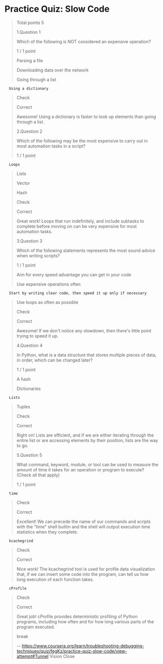 # Practice Quiz: Slow Code
> 
> Total points 5
> 
>  1.Question 1
> 
> Which of the following is NOT considered an expensive operation?
> 
> 1 / 1 point 
> 
>  Parsing a file 
> 
>  Downloading data over the network 
> 
>  Going through a list 
> 

      Using a dictionary 
> 
> Check
> 
> Correct
> 
> Awesome! Using a dictionary is faster to look up elements than going through a list.
> 
>  2.Question 2
> 
> Which of the following may be the most expensive to carry out in most automation tasks in a script?
> 
> 1 / 1 point 
> 

      Loops 
> 
>  Lists 
> 
>  Vector 
> 
>  Hash 
> 
> Check
> 
> Correct
> 
> Great work! Loops that run indefinitely, and include subtasks to complete before moving on can be very expensive for most automation tasks.
> 
>  3.Question 3
> 
> Which of the following statements represents the most sound advice when writing scripts?
> 
> 1 / 1 point 
> 
>  Aim for every speed advantage you can get in your code 
> 
>  Use expensive operations often 
> 

      Start by writing clear code, then speed it up only if necessary 
> 
>  Use loops as often as possible 
> 
> Check
> 
> Correct
> 
> Awesome! If we don't notice any slowdown, then there's little point trying to speed it up.
> 
>  4.Question 4
> 
> In Python, what is a data structure that stores multiple pieces of data, in order, which can be changed later?
> 
> 1 / 1 point 
> 
>  A hash 
> 
>  Dictionaries 
> 

      Lists 
> 
>  Tuples 
> 
> Check
> 
> Correct
> 
> Right on! Lists are efficient, and if we are either iterating through the entire list or are accessing elements by their position, lists are the way to go.
> 
>  5.Question 5
> 
> What command, keyword, module, or tool can be used to measure the amount of time it takes for an operation or program to execute? (Check all that apply)
> 
> 1 / 1 point 
> 

      time 
> 
> Check
> 
> Correct
> 
> Excellent! We can precede the name of our commands and scripts with the "time" shell builtin and the shell will output execution time statistics when they complete.
> 

      kcachegrind 
> 
> Check
> 
> Correct
> 
> Nice work! The kcachegrind tool is used for profile data visualization that, if we can insert some code into the program, can tell us how long execution of each function takes.
> 

      cProfile 
> 
> Check
> 
> Correct
> 
> Great job! cProfile provides deterministic profiling of Python programs, including how often and for how long various parts of the program executed.
> 
>  break
>
> -- https://www.coursera.org/learn/troubleshooting-debugging-techniques/quiz/fegKz/practice-quiz-slow-code/view-attempt#Tunnel Vision Close
